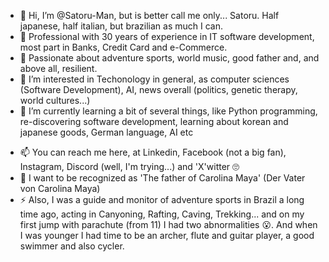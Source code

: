 - 👋 Hi, I’m @Satoru-Man, but is better call me only... Satoru. Half japanese, half italian, but brazilian as much I can.
- 💪 Professional with 30 years of experience in IT software development, most part in Banks, Credit Card and e-Commerce.
- 🙂 Passionate about adventure sports, world music, good father and, and above all, resilient.
- 👀 I’m interested in Techonology in general, as computer sciences (Software Development), AI, news overall (politics, genetic therapy, world cultures...)
- 🌱 I’m currently learning a bit of several things, like Python programming, re-discovering software development, learning about korean and japanese goods, German language, AI etc
<!--- -  I’m looking to collaborate on --->
- 📫 You can reach me here, at Linkedin, Facebook (not a big fan), Instagram, Discord (well, I'm trying...) and 'X'witter 🙄
- 💞️ I want to be recognized as 'The father of Carolina Maya' (Der Vater von Carolina Maya)
- ⚡ Also, I was a guide and monitor of adventure sports in Brazil a long time ago, acting in Canyoning, Rafting, Caving, Trekking... and on my first jump with parachute (from 11) I had two abnormalities 😮. 
And when I was younger I had time to be an archer, flute and guitar player, a good swimmer and also cycler.
<!---
Satoru-Man/Satoru-Man is a ✨ special ✨ repository because its `README.md` (this file) appears on your GitHub profile.
You can click the Preview link to take a look at your changes.
--->
